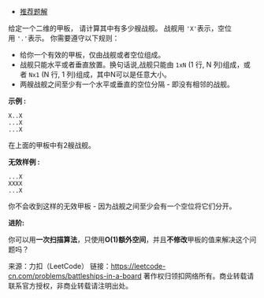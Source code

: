 * [推荐题解](https://leetcode-cn.com/problems/battleships-in-a-board/solution/tong-guo-zhan-jian-tou-bu-pan-duan-by-powcai/)

给定一个二维的甲板， 请计算其中有多少艘战舰。 战舰用 ```'X'```表示，空位用 ```'.'```表示。 你需要遵守以下规则：

* 给你一个有效的甲板，仅由战舰或者空位组成。
* 战舰只能水平或者垂直放置。换句话说,战舰只能由 ```1xN``` (1 行, N 列)组成，或者 ```Nx1``` (N 行, 1 列)组成，其中N可以是任意大小。
* 两艘战舰之间至少有一个水平或垂直的空位分隔 - 即没有相邻的战舰。

**示例 :**
```
X..X
...X
...X
```
在上面的甲板中有2艘战舰。

**无效样例 :**
```
...X
XXXX
...X
```
你不会收到这样的无效甲板 - 因为战舰之间至少会有一个空位将它们分开。

**进阶:**

你可以用**一次扫描算法**，只使用**O(1)额外空间**，并且**不修改**甲板的值来解决这个问题吗？

来源：力扣（LeetCode）
链接：https://leetcode-cn.com/problems/battleships-in-a-board
著作权归领扣网络所有。商业转载请联系官方授权，非商业转载请注明出处。
